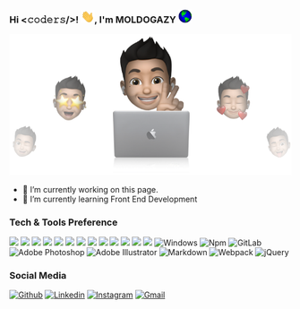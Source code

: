 

### Hi <𝚌𝚘𝚍𝚎𝚛𝚜/>! <img src="https://github.com/MOLDOGAZY/MOLDOGAZY/blob/main/wave.gif?raw=true" width="24px" />, I'm MOLDOGAZY <img src="https://github.com/MOLDOGAZY/MOLDOGAZY/blob/main/globe.gif?raw=true" width="24px" />

<p align="center">
  <img src="https://github.com/MOLDOGAZY/MOLDOGAZY/raw/main/GitHub-bg.png" />
</p>

- 🔭 I’m currently working on this page.
- 🌱 I’m currently learning Front End Development  

 

### Tech & Tools Preference

<img src = "https://img.shields.io/badge/-HTML5-E34F26?style=flat&logo=html5&logoColor=white"> <img src = "https://img.shields.io/badge/-CSS3-1572B6?style=flat&logo=css3&logoColor=white">
<img src="https://img.shields.io/badge/-Bootstrap-563D7C?style=flat&logo=bootstrap&logoColor=white">
<img src="https://img.shields.io/badge/-JavaScript-eed718?style=flat&logo=javascript&logoColor=ffffff">
<img src="https://img.shields.io/badge/-Sass-cc6699?style=flat&logo=sass&logoColor=ffffff">
<img src="https://img.shields.io/badge/-React-000000?style=flat&logo=react&logoColor=00c8ff">
<img src="https://img.shields.io/badge/-Node.js-3C873A?style=flat&logo=Node.js&logoColor=white">
<img src="http://img.shields.io/badge/-Google%20Cloud%20Platform-4285F4?style=flat&logo=google%20cloud&logoColor=white">
<img src="http://img.shields.io/badge/-Git-F1502F?style=flat&logo=git&logoColor=FFFFFF">
<img src="http://img.shields.io/badge/-Github-000000?style=flat&logo=github&logoColor=FFFFFF">
<img src="http://img.shields.io/badge/-VS%20Code-007ACC?style=flat&logo=visual%20studio%20code&logoColor=white">
<img src="http://img.shields.io/badge/-Heroku-430098?style=flat&logo=heroku&logoColor=white">
<img src="http://img.shields.io/badge/-Vercel-black?style=flat&logo=vercel&logoColor=white">
![Windows](http://img.shields.io/badge/-Windows-0078D6?style=flat-square&logo=windows&logoColor=ffffff)
![Npm](https://img.shields.io/badge/-npm-CB3837?style=flat-square&logo=npm)
![GitLab](https://img.shields.io/badge/-GitLab-FCA121?style=flat-square&logo=gitlab)
![Adobe Photoshop](http://img.shields.io/badge/-Abode%20Photoshop-26C9FF?style=flat-square&logo=adobe-photoshop&logoColor=ffffff)
![Adobe Illustrator](https://img.shields.io/badge/-Illustrator-333333?style=flat&logo=adobe-illustrator)
![Markdown](https://img.shields.io/badge/-Markdown-000000?style=flat-square&logo=markdown)
![Webpack](https://img.shields.io/badge/-Webpack-8DD6F9?style=flat-square&logo=Webpack&logoColor=gray)
![jQuery](https://img.shields.io/badge/-jQuery-0769AD?style=flat-square&logo=jQuery&logoColor=white)
<!--<img src="https://img.shields.io/badge/-Firebase-FFA611?style=flat&logo=firebase&logoColor=FFFFFF">
-->

### Social Media
[![Github](https://img.shields.io/badge/-Github-333?style=flat&logo=Github&logoColor=white)](https://github.com/ukmoldogazy)
[![Linkedin](https://img.shields.io/badge/-LinkedIn-blue?style=flat&logo=Linkedin&logoColor=white)](https://www.linkedin.com/in/ukmoldogazy)
[![Instagram](https://img.shields.io/badge/-Instagram-c13584?style=flat&labelColor=c13584&logo=instagram&logoColor=white)](https://www.instagram.com/ukmoldogazy/)
[![Gmail](https://img.shields.io/badge/-Gmail-c14438?style=flat&logo=Gmail&logoColor=white)](mailto:moldogazy.kabylbekov.kk@gmail.com)
